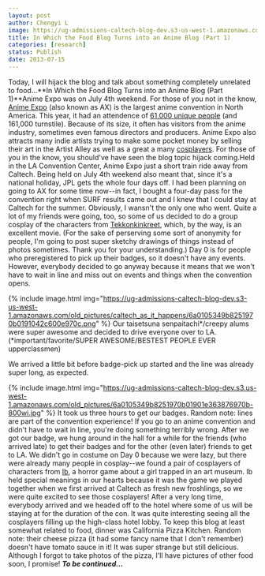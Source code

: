 ```yaml
---
layout: post
author: Chengyi L
image: https://ug-admissions-caltech-blog-dev.s3-us-west-1.amazonaws.com/old_pictures/caltech_as_it_happens/6a0105349b8251970b0192abf5694e970d.png
title: In Which the Food Blog Turns into an Anime Blog (Part 1)
categories: [research]
status: Publish
date: 2013-07-15
---
```


Today, I will hijack the blog and talk about something completely unrelated to food...**In Which the Food Blog Turns into an Anime Blog (Part 1)**Anime Expo was on July 4th weekend. For those of you not in the know, <a href="https://en.wikipedia.org/wiki/Anime_Expo">Anime Expo</a> (also known as AX) is the largest anime convention in North America. This year, it had an attendence of <a href="https://www.anime-expo.org/2013/07/anime-expo-announces-record-attendance-for-ax-2013/" target="_self">61,000 unique people</a> (and 161,000 turnstile). Because of its size, it often has visitors from the anime industry, sometimes even famous directors and producers. Anime Expo also attracts many indie artists trying to make some pocket money by selling their art in the Artist Alley as well as a great a many <a href="https://en.wikipedia.org/wiki/Cosplay" target="_self">cosplayers</a>. For those of you in the know, you should've have seen the blog topic hijack coming.Held in the LA Convention Center, Anime Expo just a short train ride away from Caltech. Being held on July 4th weekend also meant that, since it's a national holiday, JPL gets the whole four days off. I had been planning on going to AX for some time now--in fact, I bought a four-day pass for the convention right when SURF results came out and I knew that I could stay at Caltech for the summer. Obviously, I wansn't the only one who went. Quite a lot of my friends were going, too, so some of us decided to do a group cosplay of the characters from <a href="https://en.wikipedia.org/wiki/Tekkonkinkreet" target="_self">Tekkonkinkreet</a>, which, by the way, is an excellent movie. (For the sake of perserving some sort of anonymity for people, I'm going to post super sketchy drawings of things instead of photos sometimes. Thank you for your understanding.)
Day 0 is for people who preregistered to pick up their badges, so it doesn't have any events. However, everybody decided to go anyway because it means that we won't have to wait in line and miss out on events and things when the convention opens.


{% include image.html img="https://ug-admissions-caltech-blog-dev.s3-us-west-1.amazonaws.com/old_pictures/caltech_as_it_happens/6a0105349b8251970b0191042c600e970c.png" %}
Our taisetsuna senpaitachi*/creepy alums were super awesome and decided to drive everyone over to LA. 
(*important/favorite/SUPER AWESOME/BESTEST PEOPLE EVER upperclassmen) 

We arrived a little bit before badge-pick up started and the line was already super long, as expected.


{% include image.html img="https://ug-admissions-caltech-blog-dev.s3.us-west-1.amazonaws.com/old_pictures/6a0105349b8251970b01901e363876970b-800wi.jpg" %}
It took us three hours to get our badges. Random note: lines are part of the convention experience! If you go to an anime convention and didn't have to wait in line, you're doing something terribly wrong. After we got our badge, we hung around in the hall for a while for the friends (who arrived late) to get their badges and for the other (even later) friends to get to LA. We didn't go in costume on Day 0 because we were lazy, but there were already many people in cosplay--we found a pair of cosplayers of characters from <a href="https://www.vgperson.com/games/ib.htm" target="_self">Ib</a>, a horror game about a girl trapped in an art museum. Ib held special meanings in our hearts because it was the game we played together when we first arrived at Caltech as fresh new froshlings, so we were quite excited to see those cosplayers! After a very long time, everybody arrived and we headed off to the hotel where some of us will be staying at for the duration of the con. It was quite interesting seeing all the cosplayers filling up the high-class hotel lobby. To keep this blog at least somewhat related to food, dinner was California Pizza Kitchen. Random note: their cheese pizza (it had some fancy name that I don't remember) doesn't have tomato sauce in it! It was super strange but still delicious. Although I forgot to take photos of the pizza, I'll have pictures of other food soon, I promise! ***To be continued...*** 

